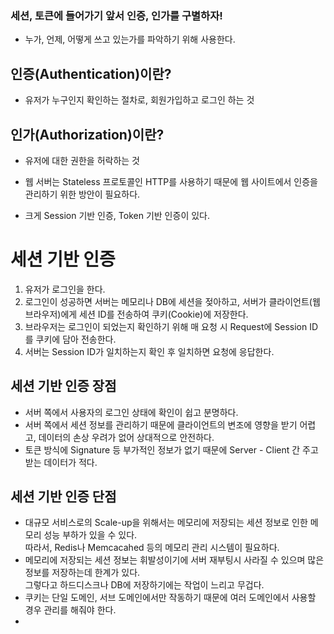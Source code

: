 <h3> 세션, 토큰에 들어가기 앞서 인증, 인가를 구별하자! </h3>

- 누가, 언제, 어떻게 쓰고 있는가를 파악하기 위해 사용한다.

<h2> 인증(Authentication)이란? </h2>

- 유저가 누구인지 확인하는 절차로, 회원가입하고 로그인 하는 것

<h2> 인가(Authorization)이란? </h2>

- 유저에 대한 권한을 허락하는 것

- 웹 서버는 Stateless 프로토콜인 HTTP를 사용하기 때문에 웹 사이트에서 인증을 관리하기 위한 방안이 필요하다.
- 크게 Session 기반 인증, Token 기반 인증이 있다.

<h1> 세션 기반 인증 </h1>

1. 유저가 로그인을 한다.
2. 로그인이 성공하면 서버는 메모리나 DB에 세션을 젖아하고, 서버가 클라이언트(웹 브라우저)에게 세션 ID를 전송하여 쿠키(Cookie)에 저장한다.
3. 브라우저는 로그인이 되었는지 확인하기 위해 매 요청 시 Request에 Session ID를 쿠키에 담아 전송한다.
4. 서버는 Session ID가 일치하는지 확인 후 일치하면 요청에 응답한다.

<h2> 세션 기반 인증 장점 </h2>

- 서버 쪽에서 사용자의 로그인 상태에 확인이 쉽고 분명하다.
- 서버 쪽에서 세션 정보를 관리하기 때문에 클라이언트의 변조에 영향을 받기 어렵고, 데이터의 손상 우려가 없어 상대적으로 안전하다.
- 토큰 방식에 Signature 등 부가적인 정보가 없기 때문에 Server - Client 간 주고 받는 데이터가 적다.

<h2> 세션 기반 인증 단점 </h2>

- 대규모 서비스로의 Scale-up을 위해서는 메모리에 저장되는 세션 정보로 인한 메모리 성능 부하가 있을 수 있다.
  <br /> 따라서, Redis나 Memcacahed 등의 메모리 관리 시스템이 필요하다.
- 메모리에 저장되는 세션 정보는 휘발성이기에 서버 재부팅시 사라질 수 있으며 많은 정보를 저장하는데 한계가 있다.
  <br /> 그렇다고 하드디스크나 DB에 저장하기에는 작업이 느리고 무겁다.
- 쿠키는 단일 도메인, 서브 도메인에서만 작동하기 때문에 여러 도메인에서 사용할 경우 관리를 해줘야 한다.
- 
